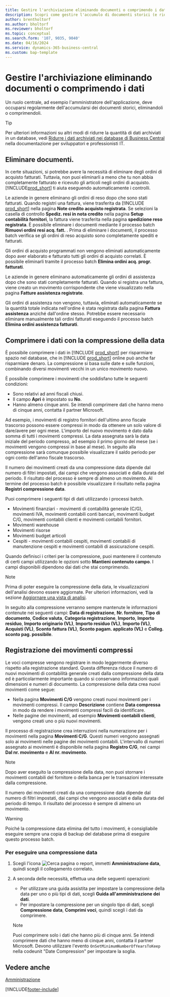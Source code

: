 ```yaml
---
title: Gestire l'archiviazione eliminando documenti o comprimendo i dati
description: Scopri come gestire l'accumulo di documenti storici (e ridurre la quantità di dati archiviati in un database) eliminandoli o comprimendoli.
author: brentholtorf
ms.author: bholtorf
ms.reviewer: bholtorf
ms.topic: conceptual
ms.search.form: '107, 9035, 9040'
ms.date: 04/16/2024
ms.service: dynamics-365-business-central
ms.custom: bap-template
---
```

# Gestire l'archiviazione eliminando documenti o comprimendo i dati

Un ruolo centrale, ad esempio l'amministratore dell'applicazione, deve occuparsi regolarmente dell'accumularsi dei documenti storici, eliminandoli o comprimendoli.  

> [!TIP]
> Per ulteriori informazioni su altri modi di ridurre la quantità di dati archiviati in un database, vedi [Ridurre i dati archiviati nei database di Business Central](/dynamics365/business-central/dev-itpro/administration/database-reduce-data) nella documentazione per sviluppatori e professionisti IT.

## Eliminare documenti.

In certe situazioni, si potrebbe avere la necessità di eliminare degli ordini di acquisto fatturati. Tuttavia, non puoi eliminarli a meno che tu non abbia completamente fatturato e ricevuto gli articoli negli ordini di acquisto. [!INCLUDE[prod_short](includes/prod_short.md)] ti aiuta eseguendo automaticamente i controlli.

Le aziende in genere eliminano gli ordini di reso dopo che sono stati fatturati. Quando registri una fattura, viene trasferita da [!INCLUDE [prod_short](includes/prod_short.md)] nella pagina **Note credito acquisto registrata**. Se selezioni la casella di controllo **Spediz. resi in nota credito** nella pagina **Setup contabilità fornitori**, la fattura viene trasferita nella pagina **spedizione reso registrata**. È possibile eliminare i documenti mediante il processo batch **Rimuovi ordini resi acq. fatt.** . Prima di eliminare i documenti, il processo batch verifica se gli ordini di reso acquisto sono completamente spediti e fatturati.  

Gli ordini di acquisto programmati non vengono eliminati automaticamente dopo aver elaborato e fatturato tutti gli ordini di acquisto correlati. È possibile eliminarli tramite il processo batch **Elimina ordini acq. progr. fatturati**.  

Le aziende in genere eliminano automaticamente gli ordini di assistenza dopo che sono stati completamente fatturati. Quando si registra una fattura, viene creato un movimento corrispondente che viene visualizzato nella pagina **Fatture assistenza registrate**.  

Gli ordini di assistenza non vengono, tuttavia, eliminati automaticamente se la quantità totale indicata nell'ordine è stata registrata dalla pagina **Fattura assistenza** anziché dall'ordine stesso. Potrebbe essere necessario eliminare manualmente tali ordini fatturati eseguendo il processo batch **Elimina ordini assistenza fatturati**.  

## Comprimere i dati con la compressione della data

È possibile comprimere i dati in [!INCLUDE [prod_short](includes/prod_short.md)] per risparmiare spazio nel database, che in [!INCLUDE [prod_short](includes/prod_short.md)] online può anche far risparmiare denaro. La compressione si basa sulle date e sulle funzioni, combinando diversi movimenti vecchi in un unico movimento nuovo.

È possibile comprimere i movimenti che soddisfano tutte le seguenti condizioni:

* Sono relativi ad anni fiscali chiusi.
* Il campo **Apri** è impostato su **No**.
* Hanno almeno cinque anni. Se intendi comprimere dati che hanno meno di cinque anni, contatta il partner Microsoft.

Ad esempio, i movimenti di registro fornitori dell'ultimo anno fiscale trascorso possono essere compressi in modo da ottenere un solo valore di dare/avere per ogni mese. L'importo del nuovo movimento è dato dalla somma di tutti i movimenti compressi. La data assegnata sarà la data iniziale del periodo compresso, ad esempio il primo giorno del mese (se i movimenti vengono compressi in base al mese). In seguito alla compressione sarà comunque possibile visualizzare il saldo periodo per ogni conto dell'anno fiscale trascorso.

Il numero dei movimenti creati da una compressione data dipende dal numero di filtri impostati, dai campi che vengono associati e dalla durata del periodo. Il risultato del processo è sempre di almeno un movimento. Al termine del processo batch è possibile visualizzare il risultato nella pagina **Registri compressione data**.

Puoi comprimere i seguenti tipi di dati utilizzando i processi batch.

* Movimenti finanziari - movimenti di contabilità generale (C/G), movimenti IVA, movimenti contabili conti bancari, movimenti budget C/G, movimenti contabili clienti e movimenti contabili fornitori.
* Movimenti warehouse
* Movimenti risorse
* Movimenti budget articoli
* Cespiti - movimenti contabili cespiti, movimenti contabili di manutenzione cespiti e movimenti contabili di assicurazione cespiti.

Quando definisci i criteri per la compressione, puoi mantenere il contenuto di certi campi utilizzando le opzioni sotto **Mantieni contenuto campo**. I campi disponibili dipendono dai dati che stai comprimendo.

> [!NOTE]
> Prima di poter eseguire la compressione della data, le visualizzazioni dell'analisi devono essere aggiornate. Per ulteriori informazioni, vedi la sezione [Aggiornare una vista di analisi](bi-how-analyze-data-dimension.md#update-an-analysis-view).

In seguito alla compressione verranno sempre mantenute le informazioni contenute nei seguenti campi: **Data di registrazione**, **Nr. fornitore**, **Tipo di documento**, **Codice valuta**, **Categoria registrazione**, **Importo**, **Importo residuo**, **Importo originario (VL)**, **Importo residuo (VL)**, **Importo (VL)**, **Acquisti (VL)**, **Sconto fattura (VL)**, **Sconto pagam. applicato (VL)** e **Colleg. sconto pag. possibile**.

## Registrazione dei movimenti compressi

Le voci compresse vengono registrare in modo leggermente diverso rispetto alla registrazione standard. Questa differenza riduce il numero di nuovi movimenti di contabilità generale creati dalla compressione della data ed è particolarmente importante quando si conservano informazioni quali dimensioni e numeri di documento. La compressione della data crea nuovi movimenti come segue:

* Nella pagina **Movimenti C/G** vengono creati nuovi movimenti per i movimenti compressi. Il campo **Descrizione** contiene **Data compressa** in modo da rendere i movimenti compressi facili da identificare. 
* Nelle pagine dei movimenti, ad esempio **Movimenti contabili clienti**, vengono creati uno o più nuovi movimenti. 

Il processo di registrazione crea interruzioni nella numerazione per i movimenti nella pagina **Movimenti C/G**. Questi numeri vengono assegnati solo ai movimenti nelle pagine dei movimenti contabili. L'intervallo di numeri assegnato ai movimenti è disponibile nella pagina **Registro C/G**, nei campi **Dal nr. movimento** e **Al nr. movimento**. 

> [!NOTE]
> Dopo aver eseguito la compressione della data, non puoi stornare i movimenti contabili del fornitore o della banca per le transazioni interessate dalla compressione.

Il numero dei movimenti creati da una compressione data dipende dal numero di filtri impostati, dai campi che vengono associati e dalla durata del periodo di tempo. Il risultato del processo è sempre di almeno un movimento.

> [!WARNING]
> Poiché la compressione data elimina del tutto i movimenti, è consigliabile eseguire sempre una copia di backup del database prima di eseguire questo processo batch.

### Per eseguire una compressione data

1. Scegli l'icona ![Cerca pagina o report](media/ui-search/search_small.png "Icona Cerca pagina o report"), immetti **Amministrazione data**, quindi scegli il collegamento correlato.
2. A seconda delle necessità, effettua una delle seguenti operazioni:
    * Per utilizzare una guida assistita per impostare la compressione della data per uno o più tipi di dati, scegli **Guida all'amministrazione dei dati**.
    * Per impostare la compressione per un singolo tipo di dati, scegli **Compressione data**, **Comprimi voci**, quindi scegli i dati da comprimere.

   > [!NOTE]
   > Puoi comprimere solo i dati che hanno più di cinque anni. Se intendi comprimere dati che hanno meno di cinque anni, contatta il partner Microsoft. Devono utilizzare l'evento `OnSetMinimumNumberOfYearsToKeep` nella codeunit "Date Compression" per impostare la soglia.


## Vedere anche

[Amministrazione](admin-setup-and-administration.md)  

[!INCLUDE[footer-include](includes/footer-banner.md)]
